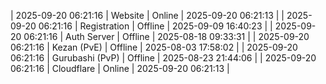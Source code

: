 | 2025-09-20 06:21:16 | Website | Online | 2025-09-20 06:21:13 |
| 2025-09-20 06:21:16 | Registration | Offline | 2025-09-09 16:40:23 |
| 2025-09-20 06:21:16 | Auth Server | Offline | 2025-08-18 09:33:31 |
| 2025-09-20 06:21:16 | Kezan (PvE) | Offline | 2025-08-03 17:58:02 |
| 2025-09-20 06:21:16 | Gurubashi (PvP) | Offline | 2025-08-23 21:44:06 |
| 2025-09-20 06:21:16 | Cloudflare | Online | 2025-09-20 06:21:13 |
